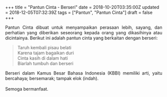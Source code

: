 +++
title = "Pantun Cinta - Berseri"
date = 2018-10-20T03:35:00Z
updated = 2018-12-05T07:32:39Z
tags = ["Pantun", "Pantun Cinta"]
draft = false
+++

<div dir="ltr" style="text-align: left;" trbidi="on"><div style="text-align: justify;">Pantun Cinta dibuat untuk menyampaikan perasaan lebih, sayang, dan perhatian yang diberikan seseorang kepada orang yang dikasihinya atau dicintainya. Berikut ini adalah pantun cinta yang berkaitan dengan berseri:</div><blockquote class="tr_bq">Taruh kembali pisau belati<br />Karena tajam bagaikan duri<br />Cinta kasih di dalam hati<br />Biarlah tumbuh dan berseri</blockquote><div style="text-align: justify;">Berseri dalam Kamus Besar Bahasa Indonesia (KBBI) memiliki arti, yaitu bercahaya; bersemarak; tampak elok (indah).</div><div style="text-align: justify;"><br /></div><div style="text-align: justify;">Semoga bermanfaat.</div></div>
